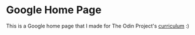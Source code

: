 # Google Home Page #
This is a Google home page that I made for The Odin Project's [curriculum](http://www.theodinproject.com/web-development-101/html-css) :) 
